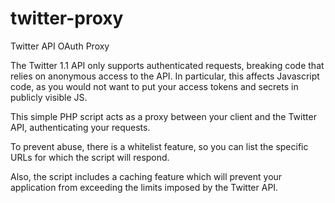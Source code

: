 twitter-proxy
=============

Twitter API OAuth Proxy

The Twitter 1.1 API only supports authenticated requests, breaking code that relies
on anonymous access to the API.  In particular, this affects Javascript code, as you
would not want to put your access tokens and secrets in publicly visible JS.

This simple PHP script acts as a proxy between your client and the Twitter API, 
authenticating your requests.  

To prevent abuse, there is a whitelist feature, so you can list the specific URLs
for which the script will respond.

Also, the script includes a caching feature which will prevent your application from
exceeding the limits imposed by the Twitter API.
